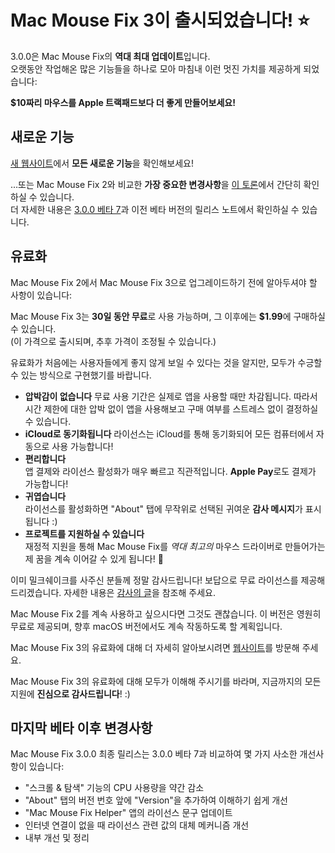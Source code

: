 # Mac Mouse Fix 3이 출시되었습니다! ⭐️

3.0.0은 Mac Mouse Fix의 **역대 최대 업데이트**입니다.\
오랫동안 작업해온 많은 기능들을 하나로 모아 마침내 이런 멋진 가치를 제공하게 되었습니다:

**$10짜리 마우스를 Apple 트랙패드보다 더 좋게 만들어보세요!**

## 새로운 기능

[새 웹사이트](http://macmousefix.com/)에서 **모든 새로운 기능**을 확인해보세요!

...또는 Mac Mouse Fix 2와 비교한 **가장 중요한 변경사항**을 [이 토론](https://github.com/noah-nuebling/mac-mouse-fix/discussions/743#discussioncomment-7938922)에서 간단히 확인하실 수 있습니다.\
더 자세한 내용은 [3.0.0 베타 7](https://github.com/noah-nuebling/mac-mouse-fix/releases/tag/3.0.0-Beta-7)과 이전 베타 버전의 릴리스 노트에서 확인하실 수 있습니다.

## 유료화

Mac Mouse Fix 2에서 Mac Mouse Fix 3으로 업그레이드하기 전에 알아두셔야 할 사항이 있습니다:

Mac Mouse Fix 3는 **30일 동안 무료**로 사용 가능하며, 그 이후에는 **$1.99**에 구매하실 수 있습니다.\
(이 가격으로 출시되며, 추후 가격이 조정될 수 있습니다.)

유료화가 처음에는 사용자들에게 좋지 않게 보일 수 있다는 것을 알지만, 모두가 수긍할 수 있는 방식으로 구현했기를 바랍니다.

- **압박감이 없습니다**
   무료 사용 기간은 실제로 앱을 사용할 때만 차감됩니다. 따라서 시간 제한에 대한 압박 없이 앱을 사용해보고 구매 여부를 스트레스 없이 결정하실 수 있습니다.
- **iCloud로 동기화됩니다**
   라이선스는 iCloud를 통해 동기화되어 모든 컴퓨터에서 자동으로 사용 가능합니다!
- **편리합니다**\
   앱 결제와 라이선스 활성화가 매우 빠르고 직관적입니다. **Apple Pay**로도 결제가 가능합니다!
- **귀엽습니다**\
   라이선스를 활성화하면 "About" 탭에 무작위로 선택된 귀여운 **감사 메시지**가 표시됩니다 :)
- **프로젝트를 지원하실 수 있습니다**\
   재정적 지원을 통해 Mac Mouse Fix를 *역대 최고의* 마우스 드라이버로 만들어가는 제 꿈을 계속 이어갈 수 있게 됩니다! 🚀

이미 밀크쉐이크를 사주신 분들께 정말 감사드립니다! 보답으로 무료 라이선스를 제공해 드리겠습니다. 자세한 내용은 [감사의 글](https://github.com/noah-nuebling/mac-mouse-fix/blob/master/Acknowledgements.md#-paypal-donations)을 참조해 주세요.

Mac Mouse Fix 2를 계속 사용하고 싶으시다면 그것도 괜찮습니다. 이 버전은 영원히 무료로 제공되며, 향후 macOS 버전에서도 계속 작동하도록 할 계획입니다.

Mac Mouse Fix 3의 유료화에 대해 더 자세히 알아보시려면 [웹사이트](https://macmousefix.com/#price)를 방문해 주세요.

Mac Mouse Fix 3의 유료화에 대해 모두가 이해해 주시기를 바라며, 지금까지의 모든 지원에 **진심으로 감사드립니다**! :)

## 마지막 베타 이후 변경사항

Mac Mouse Fix 3.0.0 최종 릴리스는 3.0.0 베타 7과 비교하여 몇 가지 사소한 개선사항이 있습니다:

- "스크롤 & 탐색" 기능의 CPU 사용량을 약간 감소
- "About" 탭의 버전 번호 앞에 "Version"을 추가하여 이해하기 쉽게 개선
- "Mac Mouse Fix Helper" 앱의 라이선스 문구 업데이트
- 인터넷 연결이 없을 때 라이선스 관련 값의 대체 메커니즘 개선
- 내부 개선 및 정리